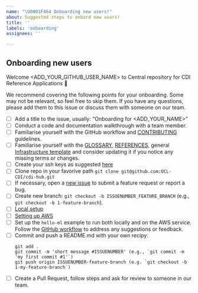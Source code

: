 ```yaml
---
name: "\U0001F464 Onboarding new users!"
about: Suggested steps to onbard new users!
title: ''
labels: 'onboarding'
assignees: ''

---
```


## Onboarding new users
<!--Add a welcome message tagging github username -->
Welcome <ADD_YOUR_GITHUB_USER_NAME> to Central repository for CDI Reference Applications :tada:

We recommend covering the following points for your onboarding. 
Some may not be relevant, so feel free to skip them. If you have any questions, please add them to this issue or discuss them with someone on our team.

* [ ] Add a title to the issue, usually: "Onboarding for <ADD_YOUR_NAME>"
* [ ] Conduct a code and documentation walkthrough with a team member.
* [ ] Familiarise yourself with the GitHub workflow and [CONTRIBUTING](https://github.com/UCL-CDI/cdi-hub/blob/main/CONTRIBUTING.md) guidelines.
* [ ] Familiarise yourself with the [GLOSSARY](https://github.com/UCL-CDI/cdi-hub/blob/main/docs/glossary.md), [REFERENCES](https://github.com/UCL-CDI/cdi-hub/blob/main/docs/references.md), general [Infrastructure template](https://github.com/UCL-CDI/cdi-hub/tree/main/tutorials#infrastructure-overview) and consider updating it if you notice any missing terms or changes.
* [ ] Create your ssh keys as suggested [here](https://docs.github.com/en/authentication/connecting-to-github-with-ssh/generating-a-new-ssh-key-and-adding-it-to-the-ssh-agent)
* [ ] Clone repo in your favorive path `git clone git@github.com:UCL-CDI/cdi-hub.git`
* [ ] If necessary, open a [new issue](https://github.com/UCL-CDI/cdi-hub/issues/new/choose) to submit a feature request or report a bug.  
* [ ] Create new branch: `git checkout -b ISSUENUMBER_FEATURE_BRANCH` (e.g., `git checkout -b 1-feature-branch`).  
* [ ] [Local setup](https://github.com/UCL-CDI/cdi-hub/blob/main/tutorials/automatic-medical-image-reporting/docs/local-setup.md)
* [ ] [Setting up AWS](https://github.com/UCL-CDI/cdi-hub/blob/main/tutorials/automatic-medical-image-reporting/docs/aws-setup.md)
* [ ] Set up the `hello-ml` example to run both locally and on the AWS service. Follow the [GitHub workflow](https://github.com/UCL-CDI/cdi-hub/blob/main/CONTRIBUTING.md) to address any suggestions or feedback.
* [ ] Commit and push a README.md with your own recipy:   
    ```
    git add .
    git commit -m 'short message #ISSUENUMBER' (e.g., `git commit -m 'my first commit #1'`)
    git push origin ISSUENUMBER-feature-branch (e.g. `git checkout -b 1-my-feature-branch`)
    ```
* [ ] Create a Pull Request, follow steps and ask for review to someone in our team.
